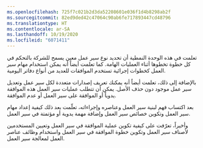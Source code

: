 ```yaml
---
ms.openlocfilehash: 725f7c021b2d3da52208601e036f1d4b8298ab2f
ms.sourcegitcommit: 82ed9ded42c47064c90ab6fe717893447cd48796
ms.translationtype: HT
ms.contentlocale: ar-SA
ms.lasthandoff: 10/19/2020
ms.locfileid: "6071411"
---
```

تعلمت في هذه الوحدة النمطية أن تحديد نوع سير عمل معين يسمح للشركة بالتحكم في كل خطوة تخطوها أثناء العمليات الهامة. كما تعلمت أيضاً أنه يمكن استخدام مهام سير العمل كخطوات إجرائية تستخدم الموافقات للعديد من أنواع دفاتر اليومية. 

بالإضافة إلى ذلك، تعلمت أيضاً أنه يمكنك تعريف إصدارات متعددة لكل سير عمل وتعديل سير عمل موجود دون حذف الأصل. يمكن أن تتطلب عمليات سير العمل هذه الموافقة يدوياً أو الموافقة على سير العمل أو عدم الموافقة.

بعد اكتساب فهم لبنية سير العمل وعناصره وإجراءاته، تعلّمت بعد ذلك كيفية إعداد مهام سير العمل وتكوين خصائص سير العمل وإضافة مهمة يدوية أو مؤتمتة في سير العمل.

وأخيراً، تعرّفت على كيفية تكوين عملية الموافقة في سير العمل وتعيين المستخدمين لأصناف سير العمل وتكوين خطوة الموافقة في سير العمل واستخدام وظائف عناصر العمل لمعالجة سير العمل.


